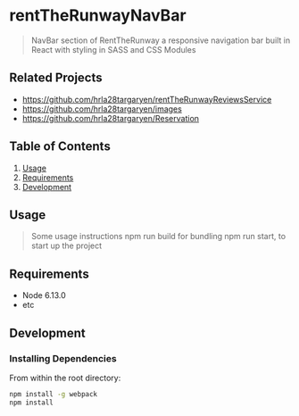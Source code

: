 # rentTheRunwayNavBar

> NavBar section of RentTheRunway a responsive navigation bar built in React with styling in SASS and CSS Modules

## Related Projects

  - https://github.com/hrla28targaryen/rentTheRunwayReviewsService
  - https://github.com/hrla28targaryen/images
  - https://github.com/hrla28targaryen/Reservation

## Table of Contents

1. [Usage](#Usage)
1. [Requirements](#requirements)
1. [Development](#development)

## Usage

> Some usage instructions
> npm run build for bundling
> npm run start, to start up the project

## Requirements

- Node 6.13.0
- etc

## Development

### Installing Dependencies

From within the root directory:

```sh
npm install -g webpack
npm install
```